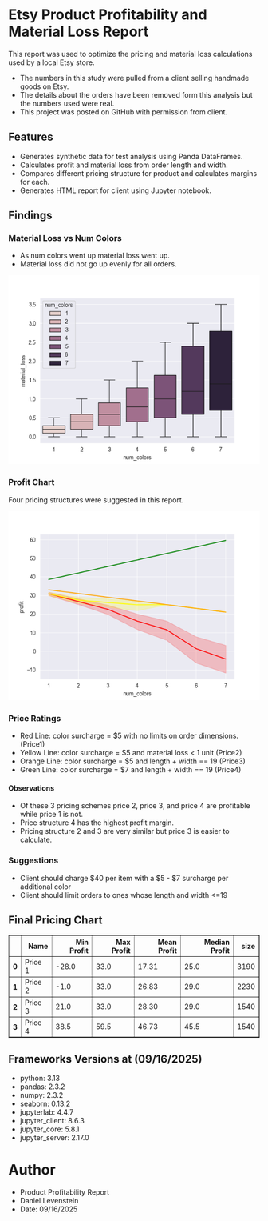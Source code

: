# Etsy Product Profitability and Material Loss Report
This report was used to optimize the pricing and material loss calculations used by a local Etsy store. 
- The numbers in this study were pulled from a client selling handmade goods on Etsy.
- The details about the orders have been removed form this analysis but the numbers used were real. 
- This project was posted on GitHub with permission from client. 

## Features
- Generates synthetic data for test analysis using Panda DataFrames.
- Calculates profit and material loss from order length and width.
- Compares different pricing structure for product and calculates margins for each.
- Generates HTML report for client using Jupyter notebook.

## Findings
### Material Loss vs Num Colors
- As num colors went up material loss went up.
- Material loss did not go up evenly for all orders. 

![png](images/material_loss_vs_num_colors.png)
### Profit Chart
Four pricing structures were suggested in this report.

![png](images/profit_chart_comparison.png)

### Price Ratings
- Red Line: color surcharge = \$5 with no limits on order dimensions. (Price1)
- Yellow Line: color surcharge = \$5 and material loss < 1 unit (Price2)
- Orange Line: color surcharge = \$5 and length + width == 19 (Price3)
- Green Line: color surcharge = \$7 and length + width == 19 (Price4)

#### Observations
- Of these 3 pricing schemes price 2, price 3, and price 4 are profitable while price 1 is not.
- Price structure 4 has the highest profit margin.
- Pricing structure 2 and 3 are very similar but price 3 is easier to calculate.

### Suggestions
- Client should charge \$40 per item with a  \$5 - \$7 surcharge per additional color
- Client should limit orders to ones whose length and width <=19
## Final Pricing Chart



<div>
<style scoped>
    .dataframe tbody tr th:only-of-type {
        vertical-align: middle;
    }

    .dataframe tbody tr th {
        vertical-align: top;
    }

    .dataframe thead th {
        text-align: right;
    }
</style>
<table border="1" class="dataframe">
  <thead>
    <tr style="text-align: right;">
      <th></th>
      <th>Name</th>
      <th>Min Profit</th>
      <th>Max Profit</th>
      <th>Mean Profit</th>
      <th>Median Profit</th>
      <th>size</th>
    </tr>
  </thead>
  <tbody>
    <tr>
      <th>0</th>
      <td>Price 1</td>
      <td>-28.0</td>
      <td>33.0</td>
      <td>17.31</td>
      <td>25.0</td>
      <td>3190</td>
    </tr>
    <tr>
      <th>1</th>
      <td>Price 2</td>
      <td>-1.0</td>
      <td>33.0</td>
      <td>26.83</td>
      <td>29.0</td>
      <td>2230</td>
    </tr>
    <tr>
      <th>2</th>
      <td>Price 3</td>
      <td>21.0</td>
      <td>33.0</td>
      <td>28.30</td>
      <td>29.0</td>
      <td>1540</td>
    </tr>
    <tr>
      <th>3</th>
      <td>Price 4</td>
      <td>38.5</td>
      <td>59.5</td>
      <td>46.73</td>
      <td>45.5</td>
      <td>1540</td>
    </tr>
  </tbody>
</table>
</div>


## Frameworks Versions at (09/16/2025)
- python: 3.13
- pandas: 2.3.2
- numpy: 2.3.2
- seaborn: 0.13.2
- jupyterlab: 4.4.7
- jupyter_client: 8.6.3
- jupyter_core: 5.8.1
- jupyter_server: 2.17.0
# Author 
- Product Profitability Report
- Daniel Levenstein
- Date: 09/16/2025